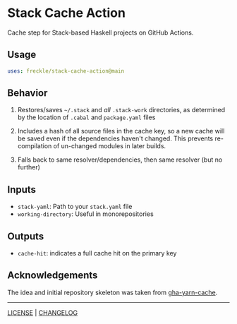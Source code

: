 # Stack Cache Action

Cache step for Stack-based Haskell projects on GitHub Actions.

## Usage

```yml
uses: freckle/stack-cache-action@main
```

## Behavior

1. Restores/saves `~/.stack` and _all_ `.stack-work` directories, as determined
   by the location of `.cabal` and `package.yaml` files

1. Includes a hash of all source files in the cache key, so a new cache will be
   saved even if the dependencies haven't changed. This prevents re-compilation
   of un-changed modules in later builds.

1. Falls back to same resolver/dependencies, then same resolver (but no further)

## Inputs

- `stack-yaml`: Path to your `stack.yaml` file
- `working-directory`: Useful in monorepositories

## Outputs

- `cache-hit`: indicates a full cache hit on the primary key

## Acknowledgements

The idea and initial repository skeleton was taken from [gha-yarn-cache][].

[gha-yarn-cache]: https://github.com/c-hive/gha-yarn-cache

---

[LICENSE](./LICENSE) | [CHANGELOG](./CHANGELOG.md)
